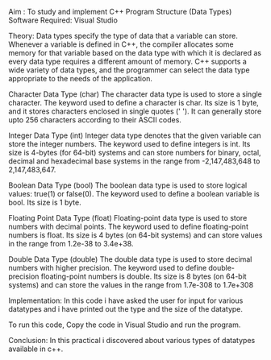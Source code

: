 Aim : To study and implement C++ Program Structure (Data Types)
Software Required:
Visual Studio

Theory:
Data types specify the type of data that a variable can store. Whenever a variable is defined in C++, the compiler allocates some memory for that variable based on the data type with which it is declared as every data type requires a different amount of memory. C++ supports a wide variety of data types, and the programmer can select the data type appropriate to the needs of the application.

Character Data Type (char) The character data type is used to store a single character. The keyword used to define a character is char. Its size is 1 byte, and it stores characters enclosed in single quotes (' '). It can generally store upto 256 characters according to their ASCII codes.

Integer Data Type (int) Integer data type denotes that the given variable can store the integer numbers. The keyword used to define integers is int. Its size is 4-bytes (for 64-bit) systems and can store numbers for binary, octal, decimal and hexadecimal base systems in the range from -2,147,483,648 to 2,147,483,647.

Boolean Data Type (bool) The boolean data type is used to store logical values: true(1) or false(0). The keyword used to define a boolean variable is bool. Its size is 1 byte.

Floating Point Data Type (float) Floating-point data type is used to store numbers with decimal points. The keyword used to define floating-point numbers is float. Its size is 4 bytes (on 64-bit systems) and can store values in the range from 1.2e-38 to 3.4e+38.

Double Data Type (double) The double data type is used to store decimal numbers with higher precision. The keyword used to define double-precision floating-point numbers is double. Its size is 8 bytes (on 64-bit systems) and can store the values in the range from 1.7e-308 to 1.7e+308

Implementation:
In this code i have asked the user for input for various datatypes and i have printed out the type and the size of the datatype.

To run this code, Copy the code in Visual Studio and run the program.

Conclusion:
In this practical i discovered about various types of datatypes available in c++.  

